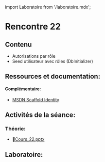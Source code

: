 import Laboratoire from '/laboratoire.mdx';

# Rencontre 22

## Contenu
- Autorisations par rôle 
- Seed utilisateur avec rôles (DbInitializer) 

## Ressources et documentation: 

#### Complémentaire: 
- [MSDN Scaffold Identity](https://go.microsoft.com/fwlink/?linkid=2116645)

## Activités de la séance: 

### Théorie: 
- 🔗[Cours_22.pptx](https://cegepedouardmontpetit-my.sharepoint.com/:p:/g/personal/mathieu_briau_cegepmontpetit_ca/EcALrX1mn49OkOA_qYHRIrMBQ7UQjn0vR1xrR65ZjhQtQw?e=TGaUcN)

## Laboratoire: 
<Laboratoire nom="10XX-S22_Lab1"/>
